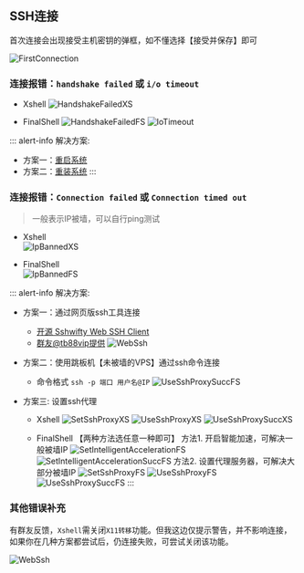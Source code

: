 ## SSH连接

首次连接会出现接受主机密钥的弹框，如不懂选择【接受并保存】即可

![FirstConnection](_media/images/ssh/first_connection_xs.png)


### 连接报错：`handshake failed` 或 `i/o timeout`

* Xshell
![HandshakeFailedXS](_media/images/ssh/handshake_failed_xs.png)

* FinalShell
![HandshakeFailedFS](_media/images/ssh/handshake_failed_fs.png)
![IoTimeout](_media/images/ssh/io_timeout.png)

::: alert-info
解决方案:
* 方案一：[重启系统](basic.md#重启)
* 方案二：[重装系统](basic.md#重装系统)
:::

### 连接报错：`Connection failed` 或 `Connection timed out`

> 一般表示IP被墙，可以自行ping测试  

- Xshell  
 ![IpBannedXS](_media/images/ssh/ip_banned_xs.png)

- FinalShell  
![IpBannedFS](_media/images/ssh/ip_banned_fs.png)

::: alert-info
解决方案:
* 方案一：通过网页版ssh工具连接
  * [开源 Sshwifty Web SSH Client](https://sshwifty-demo.nirui.org)
  * [群友@tb88vip提供](https://ssh.kjqg.gay)
  ![WebSsh](_media/images/ssh/webssh.png)

* 方案二：使用跳板机【未被墙的VPS】通过ssh命令连接
    *  命令格式 ```ssh -p 端口 用户名@IP``` 
    ![UseSshProxySuccFS](_media/images/ssh/useSshConnect.png)
* 方案三: 设置ssh代理
    * Xshell
    ![SetSshProxyXS](_media/images/ssh/set_ssh_proxy_xs.png)
    ![UseSshProxyXS](_media/images/ssh/use_ssh_proxy_xs.png)
    ![UseSshProxySuccXS](_media/images/ssh/use_ssh_proxy_succ_xs.png)

    * FinalShell 【两种方法选任意一种即可】
    方法1. 开启智能加速，可解决一般被墙IP
    ![SetIntelligentAccelerationFS](_media/images/ssh/set_intelligent_acceleration_fs.png)
    ![SetIntelligentAccelerationSuccFS](_media/images/ssh/set_intelligent_acceleration_succ_fs.png.png)
    方法2. 设置代理服务器，可解决大部分被墙IP
    ![SetSshProxyFS](_media/images/ssh/set_ssh_proxy_fs.png)
    ![UseSshProxyFS](_media/images/ssh/use_ssh_proxy_fs.png)
    ![UseSshProxySuccFS](_media/images/ssh/use_ssh_proxy_succ_fs.png)
:::

### 其他错误补充

有群友反馈，`Xshell`需关闭`X11转移`功能。但我这边仅提示警告，并不影响连接，如果你在几种方案都尝试后，仍连接失败，可尝试关闭该功能。

 ![WebSsh](_media/images/ssh/rejected_x11.png)

